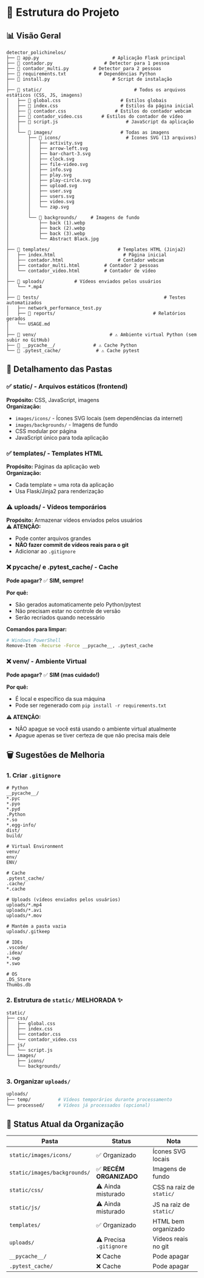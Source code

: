 # 📁 Estrutura do Projeto

## 📊 Visão Geral

```
detector_polichinelos/
├── 📄 app.py                           # Aplicação Flask principal
├── 📄 contador.py                   # Detector para 1 pessoa
├── 📄 contador_multi.py         # Detector para 2 pessoas
├── 📄 requirements.txt            # Dependências Python
├── 📄 install.py                       # Script de instalação
│
├── 📁 static/                                  # Todos os arquivos estáticos (CSS, JS, imagens)
│   ├── 📄 global.css                      # Estilos globais
│   ├── 📄 index.css                       # Estilos da página inicial
│   ├── 📄 contador.css                  # Estilos do contador webcam
│   ├── 📄 contador_video.css       # Estilos do contador de vídeo
│   ├── 📄 script.js                         # JavaScript da aplicação
│   │
│   └── 📁 images/                         # Todas as imagens
│       ├── 📁 icons/                        # Ícones SVG (13 arquivos)
│       │   ├── activity.svg
│       │   ├── arrow-left.svg
│       │   ├── bar-chart-3.svg
│       │   ├── clock.svg
│       │   ├── file-video.svg
│       │   ├── info.svg
│       │   ├── play.svg
│       │   ├── play-circle.svg
│       │   ├── upload.svg
│       │   ├── user.svg
│       │   ├── users.svg
│       │   ├── video.svg
│       │   └── zap.svg
│       │
│       └── 📁 backgrounds/     # Imagens de fundo
│           ├── back (1).webp
│           ├── back (2).webp
│           ├── back (3).webp
│           └── Abstract Black.jpg
│
├── 📁 templates/                         # Templates HTML (Jinja2)
│   ├── index.html                         # Página inicial
│   ├── contador.html                    # Contador webcam
│   ├── contador_multi.html         # Contador 2 pessoas
│   └── contador_video.html         # Contador de vídeo
│
├── 📁 uploads/           # Vídeos enviados pelos usuários
│   └── *.mp4             
│
├── 📁 tests/                                              # Testes automatizados
│   ├── network_performance_test.py
│   ├── 📁 reports/                                    # Relatórios gerados
│   └── USAGE.md
│
├── 📁 venv/                           # ⚠️ Ambiente virtual Python (sem subir no GitHub)
├── 📁 __pycache__/              # ⚠️ Cache Python
└── 📁 .pytest_cache/             # ⚠️ Cache pytest
```

## 📝 Detalhamento das Pastas

### ✅ **static/** - Arquivos estáticos (frontend)
**Propósito:** CSS, JavaScript, imagens  
**Organização:**
- `images/icons/` - Ícones SVG locais (sem dependências da internet)
- `images/backgrounds/` - Imagens de fundo
- CSS modular por página
- JavaScript único para toda aplicação

### ✅ **templates/** - Templates HTML
**Propósito:** Páginas da aplicação web  
**Organização:**
- Cada template = uma rota da aplicação
- Usa Flask/Jinja2 para renderização

### ⚠️ **uploads/** - Vídeos temporários
**Propósito:** Armazenar vídeos enviados pelos usuários  
**⚠️ ATENÇÃO:**
- Pode conter arquivos grandes
- **NÃO fazer commit de vídeos reais para o git**
- Adicionar ao `.gitignore`

### ❌ **__pycache__/** e **.pytest_cache/** - Cache
**Pode apagar?** ✅ **SIM, sempre!**

**Por quê:**
- São gerados automaticamente pelo Python/pytest
- Não precisam estar no controle de versão
- Serão recriados quando necessário

**Comandos para limpar:**
```bash
# Windows PowerShell
Remove-Item -Recurse -Force __pycache__, .pytest_cache
```

### ❌ **venv/** - Ambiente Virtual
**Pode apagar?** ✅ **SIM (mas cuidado!)**

**Por quê:**
- É local e específico da sua máquina
- Pode ser regenerado com `pip install -r requirements.txt`

**⚠️ ATENÇÃO:**
- NÃO apague se você está usando o ambiente virtual atualmente
- Apague apenas se tiver certeza de que não precisa mais dele

## 🗑️ Sugestões de Melhoria

### 1. Criar `.gitignore`
```gitignore
# Python
__pycache__/
*.pyc
*.pyo
*.pyd
.Python
*.so
*.egg-info/
dist/
build/

# Virtual Environment
venv/
env/
ENV/

# Cache
.pytest_cache/
.cache/
*.cache

# Uploads (vídeos enviados pelos usuários)
uploads/*.mp4
uploads/*.avi
uploads/*.mov

# Mantém a pasta vazia
uploads/.gitkeep

# IDEs
.vscode/
.idea/
*.swp
*.swo

# OS
.DS_Store
Thumbs.db
```

### 2. Estrutura de `static/` MELHORADA ✨
```
static/
├── css/
│   ├── global.css
│   ├── index.css
│   ├── contador.css
│   └── contador_video.css
├── js/
│   └── script.js
└── images/
    ├── icons/
    └── backgrounds/
```

### 3. Organizar `uploads/`
```bash
uploads/
├── temp/          # Vídeos temporários durante processamento
└── processed/     # Vídeos já processados (opcional)
```

## 🎯 Status Atual da Organização

| Pasta | Status | Nota |
|-------|--------|------|
| `static/images/icons/` | ✅ Organizado | Ícones SVG locais |
| `static/images/backgrounds/` | ✅ **RECÉM ORGANIZADO** | Imagens de fundo |
| `static/css/` | ⚠️ Ainda misturado | CSS na raiz de `static/` |
| `static/js/` | ⚠️ Ainda misturado | JS na raiz de `static/` |
| `templates/` | ✅ Organizado | HTML bem organizado |
| `uploads/` | ⚠️ Precisa `.gitignore` | Vídeos reais no git |
| `__pycache__/` | ❌ Cache | Pode apagar |
| `.pytest_cache/` | ❌ Cache | Pode apagar |

